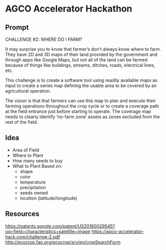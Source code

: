 # AGCO Accelerator Hackathon

## Prompt
CHALLENGE #2: WHERE DO I FARM?

It may surprise you to know that farmer’s don’t always know where to farm. They have 2D and 3D maps of their land provided by the government and through apps like Google Maps, but not all of the land can be farmed because of things like buildings, streams, ditches, roads, electrical lines, etc.

This challenge is to create a software tool using readily available maps as input to create a series map defining the usable area to be covered by an agricultural operation.

The vision is that that farmers can use this map to plan and execute their farming operations throughout the crop cycle or to create a coverage path at the field entrance just before starting to operate. The coverage map needs to clearly identify ‘no-farm zone’ assets as zones excluded from the rest of the field.

## Idea
- Area of Field
- Where to Plant
- How many seeds to buy
- What to Plant Based on:
  - shape
  - color
  - temperature
  - precipitation
  - seeds owned
  - location (latitude/longitude)

## Resources
https://patents.google.com/patent/US20160029545?oq=field+characteristics+satellite+image
https://agco-accelerator-hack.com/challenge-2.pdf
http://ecocrop.fao.org/ecocrop/srv/en/cropSearchForm
